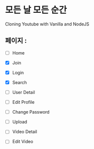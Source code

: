 # 모든 날 모든 순간

Cloning Youtube with Vanilla and NodeJS

## 페이지 :
- [ ] Home
- [X] Join
- [X] Login
- [x] Search
- [ ] User Detail
- [ ] Edit Profile
- [ ] Change Password
- [ ] Upload
- [ ] Video Detail
- [ ] Edit Video


